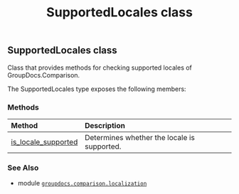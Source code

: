 ﻿---
title: SupportedLocales class
second_title: GroupDocs.Comparison for Python via .NET API References
description: 
type: docs
url: /python-net/groupdocs.comparison.localization/supportedlocales/
is_root: false
weight: 10
---

## SupportedLocales class

Class that provides methods for checking supported locales of GroupDocs.Comparison.



The SupportedLocales type exposes the following members:

### Methods
| Method | Description |
| :- | :- |
| [is_locale_supported](/comparison/python-net/groupdocs.comparison.localization/supportedlocales/is_locale_supported/#str) | Determines whether the locale is supported. |



### See Also
* module [`groupdocs.comparison.localization`](..)
